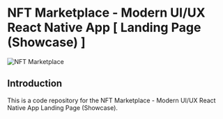 # NFT Marketplace - Modern UI/UX React Native App [ Landing Page (Showcase) ]
![NFT Marketplace](https://i.ibb.co/X5kYdvB/image.png)

## Introduction
This is a code repository for the NFT Marketplace - Modern UI/UX React Native App Landing Page (Showcase).

